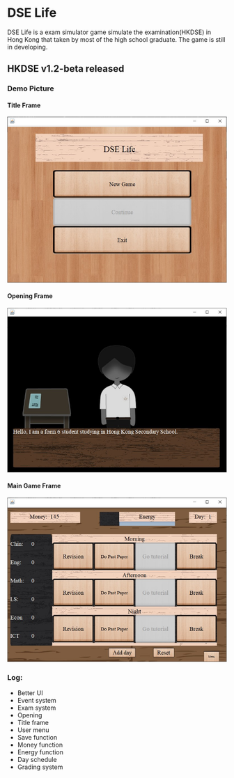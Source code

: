 # DSE Life
DSE Life is a exam simulator game simulate the examination(HKDSE) in Hong Kong that taken by most of the high school graduate.
The game is still in developing.
## HKDSE v1.2-beta released  
### Demo Picture
#### Title Frame  
![Title Frame](/beta_version/title.jpg "Title Frame")  
#### Opening Frame  
![Opening Frame](/beta_version/opening.jpg "Opening Frame")  
#### Main Game Frame  
![Main Game Frame](/beta_version/mainGame.jpg "Main Game Frame")  
### Log:   
- Better UI   
- Event system   
- Exam system   
- Opening   
- Title frame   
- User menu   
- Save function   
- Money function   
- Energy function   
- Day schedule   
- Grading system   
